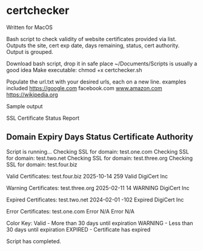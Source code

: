# certchecker
Written for MacOS

Bash script to check validity of website certificates provided via list. Outputs the site, cert exp date, days remaining, status, cert authority.  Output is grouped.


Download bash script, drop it in safe place ~/Documents/Scripts is usually a good idea
Make executable: chmod +x certchecker.sh

Populate the url.txt with your desired urls, each on a new line.
examples included
https://google.com
facebook.com
www.amazon.com
https://wikipedia.org


Sample output

SSL Certificate Status Report

Domain                                    Expiry           Days      Status        Certificate Authority              
------------------------------------------------------------------------------------------------------------------------
Script is running...
Checking SSL for domain: test.one.com
Checking SSL for domain: test.two.net
Checking SSL for domain: test.three.org
Checking SSL for domain: test.four.biz


Valid Certificates:
test.four.biz                             2025-10-14       259       Valid         DigiCert Inc                       
                                         

Warning Certificates:
test.three.org                            2025-02-11       14        WARNING       DigiCert Inc                                          

Expired Certificates:
test.two.net                              2024-02-01       -102      Expired       DigiCert Inc 

Error Certificates:
test.one.com                              Error            N/A       Error         N/A                                
                               

Color Key:
Valid - More than 30 days until expiration
WARNING - Less than 30 days until expiration
EXPIRED - Certificate has expired

Script has completed.


